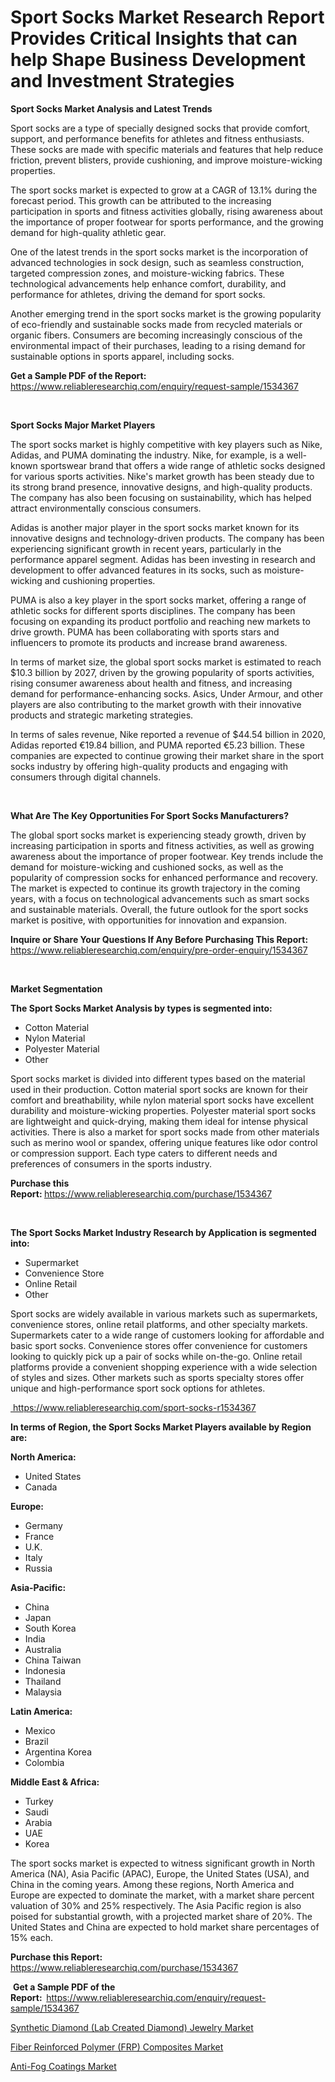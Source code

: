 <p><h1>Sport Socks Market Research Report Provides Critical Insights that can help Shape Business Development and Investment Strategies</h1></p><p><strong>Sport Socks Market Analysis and Latest Trends</strong></p>
<p><p>Sport socks are a type of specially designed socks that provide comfort, support, and performance benefits for athletes and fitness enthusiasts. These socks are made with specific materials and features that help reduce friction, prevent blisters, provide cushioning, and improve moisture-wicking properties.</p><p>The sport socks market is expected to grow at a CAGR of 13.1% during the forecast period. This growth can be attributed to the increasing participation in sports and fitness activities globally, rising awareness about the importance of proper footwear for sports performance, and the growing demand for high-quality athletic gear.</p><p>One of the latest trends in the sport socks market is the incorporation of advanced technologies in sock design, such as seamless construction, targeted compression zones, and moisture-wicking fabrics. These technological advancements help enhance comfort, durability, and performance for athletes, driving the demand for sport socks.</p><p>Another emerging trend in the sport socks market is the growing popularity of eco-friendly and sustainable socks made from recycled materials or organic fibers. Consumers are becoming increasingly conscious of the environmental impact of their purchases, leading to a rising demand for sustainable options in sports apparel, including socks.</p></p>
<p><strong>Get a Sample PDF of the Report:&nbsp;</strong> <a href="https://www.reliableresearchiq.com/enquiry/request-sample/1534367">https://www.reliableresearchiq.com/enquiry/request-sample/1534367</a></p>
<p>&nbsp;</p>
<p><strong>Sport Socks Major Market Players</strong></p>
<p><p>The sport socks market is highly competitive with key players such as Nike, Adidas, and PUMA dominating the industry. Nike, for example, is a well-known sportswear brand that offers a wide range of athletic socks designed for various sports activities. Nike's market growth has been steady due to its strong brand presence, innovative designs, and high-quality products. The company has also been focusing on sustainability, which has helped attract environmentally conscious consumers.</p><p>Adidas is another major player in the sport socks market known for its innovative designs and technology-driven products. The company has been experiencing significant growth in recent years, particularly in the performance apparel segment. Adidas has been investing in research and development to offer advanced features in its socks, such as moisture-wicking and cushioning properties.</p><p>PUMA is also a key player in the sport socks market, offering a range of athletic socks for different sports disciplines. The company has been focusing on expanding its product portfolio and reaching new markets to drive growth. PUMA has been collaborating with sports stars and influencers to promote its products and increase brand awareness.</p><p>In terms of market size, the global sport socks market is estimated to reach $10.3 billion by 2027, driven by the growing popularity of sports activities, rising consumer awareness about health and fitness, and increasing demand for performance-enhancing socks. Asics, Under Armour, and other players are also contributing to the market growth with their innovative products and strategic marketing strategies.</p><p>In terms of sales revenue, Nike reported a revenue of $44.54 billion in 2020, Adidas reported €19.84 billion, and PUMA reported €5.23 billion. These companies are expected to continue growing their market share in the sport socks industry by offering high-quality products and engaging with consumers through digital channels.</p></p>
<p>&nbsp;</p>
<p><strong>What Are The Key Opportunities For Sport Socks Manufacturers?</strong></p>
<p><p>The global sport socks market is experiencing steady growth, driven by increasing participation in sports and fitness activities, as well as growing awareness about the importance of proper footwear. Key trends include the demand for moisture-wicking and cushioned socks, as well as the popularity of compression socks for enhanced performance and recovery. The market is expected to continue its growth trajectory in the coming years, with a focus on technological advancements such as smart socks and sustainable materials. Overall, the future outlook for the sport socks market is positive, with opportunities for innovation and expansion.</p></p>
<p><strong>Inquire or Share Your Questions If Any Before Purchasing This Report:</strong> <a href="https://www.reliableresearchiq.com/enquiry/pre-order-enquiry/1534367">https://www.reliableresearchiq.com/enquiry/pre-order-enquiry/1534367</a></p>
<p>&nbsp;</p>
<p><strong>Market Segmentation</strong></p>
<p><strong>The Sport Socks Market Analysis by types is segmented into:</strong></p>
<p><ul><li>Cotton Material</li><li>Nylon Material</li><li>Polyester Material</li><li>Other</li></ul></p>
<p><p>Sport socks market is divided into different types based on the material used in their production. Cotton material sport socks are known for their comfort and breathability, while nylon material sport socks have excellent durability and moisture-wicking properties. Polyester material sport socks are lightweight and quick-drying, making them ideal for intense physical activities. There is also a market for sport socks made from other materials such as merino wool or spandex, offering unique features like odor control or compression support. Each type caters to different needs and preferences of consumers in the sports industry.</p></p>
<p><strong>Purchase this Report:&nbsp;</strong><a href="https://www.reliableresearchiq.com/purchase/1534367">https://www.reliableresearchiq.com/purchase/1534367</a></p>
<p>&nbsp;</p>
<p><strong>The Sport Socks Market Industry Research by Application is segmented into:</strong></p>
<p><ul><li>Supermarket</li><li>Convenience Store</li><li>Online Retail</li><li>Other</li></ul></p>
<p><p>Sport socks are widely available in various markets such as supermarkets, convenience stores, online retail platforms, and other specialty markets. Supermarkets cater to a wide range of customers looking for affordable and basic sport socks. Convenience stores offer convenience for customers looking to quickly pick up a pair of socks while on-the-go. Online retail platforms provide a convenient shopping experience with a wide selection of styles and sizes. Other markets such as sports specialty stores offer unique and high-performance sport sock options for athletes.</p></p>
<p><a href="https://www.reliableresearchiq.com/sport-socks-r1534367">&nbsp;https://www.reliableresearchiq.com/sport-socks-r1534367</a></p>
<p><strong>In terms of Region, the Sport Socks Market Players available by Region are:</strong></p>
<p>
    <p> <strong> North America: </strong>
        <ul>
            <li>United States</li>
            <li>Canada</li>
        </ul>
        </p> 
    <p> <strong> Europe: </strong>
        <ul>
            <li>Germany</li>
            <li>France</li>
            <li>U.K.</li>
            <li>Italy</li>
            <li>Russia</li>
        </ul>
        </p> 
    <p> <strong> Asia-Pacific: </strong>
        <ul>
            <li>China</li>
            <li>Japan</li>
            <li>South Korea</li>
            <li>India</li>
            <li>Australia</li>
            <li>China Taiwan</li>
            <li>Indonesia</li>
            <li>Thailand</li>
            <li>Malaysia</li>
        </ul>
        </p> 
    <p> <strong> Latin America: </strong>
        <ul>
            <li>Mexico</li>
            <li>Brazil</li>
            <li>Argentina Korea</li>
            <li>Colombia</li>
        </ul>
        </p> 
    <p> <strong> Middle East & Africa: </strong>
        <ul>
            <li>Turkey</li>
            <li>Saudi</li>
            <li>Arabia</li>
            <li>UAE</li>
            <li>Korea</li>
        </ul>
    </p>
    </p>
<p><p>The sport socks market is expected to witness significant growth in North America (NA), Asia Pacific (APAC), Europe, the United States (USA), and China in the coming years. Among these regions, North America and Europe are expected to dominate the market, with a market share percent valuation of 30% and 25% respectively. The Asia Pacific region is also poised for substantial growth, with a projected market share of 20%. The United States and China are expected to hold market share percentages of 15% each.</p></p>
<p><strong>Purchase this Report: </strong><a href="https://www.reliableresearchiq.com/purchase/1534367">https://www.reliableresearchiq.com/purchase/1534367</a></p>
<p>&nbsp;<strong>Get a Sample PDF of the Report:&nbsp;&nbsp;</strong><a href="https://www.reliableresearchiq.com/enquiry/request-sample/1534367">https://www.reliableresearchiq.com/enquiry/request-sample/1534367</a></p>
<p><strong></strong></p>
<p><p><a href="https://www.linkedin.com/pulse/synthetic-diamond-lab-created-jewelry-market-size-growth-trends-d0s6f?trackingId=OBrnOnrnDW0kHjtNuPgb0g%3D%3D">Synthetic Diamond (Lab Created Diamond) Jewelry Market</a></p><p><a href="https://www.linkedin.com/pulse/global-fiber-reinforced-polymer-frp-composites-market-trends-n8irf?trackingId=KFFCTPGBVcKfeBYEob8dLA%3D%3D">Fiber Reinforced Polymer (FRP) Composites Market</a></p><p><a href="https://www.linkedin.com/pulse/anti-fog-coatings-market-trends-focusing-insight-forecast-analysis-djkdf?trackingId=etyh0nDKQKXSSJXxlUqj2A%3D%3D">Anti-Fog Coatings Market</a></p></p>